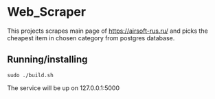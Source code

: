 # Web_Scraper
This projects scrapes main page of https://airsoft-rus.ru/ and picks the cheapest item in chosen category from postgres database.

## Running/installing

`sudo ./build.sh`

The service will be up on 127.0.0.1:5000
